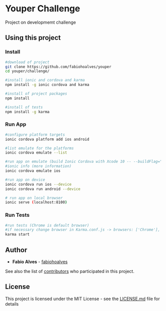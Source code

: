 # Youper Challenge

Project on developmemt challenge 

## Using this project

### Install

```bash
#download of project
git clone https://github.com/fabiohoalves/youper
cd youper/challenge/
```


```bash
#install ionic and cordova and karma
npm install -g ionic cordova and karma
```

```bash
#install of project packages
npm install
```

```bash
#install of tests
npm install -g karma
```

### Run App

```bash
#configure platform targets
ionic cordova platform add ios android
```
```bash
#list emulate for the platforms
ionic cordova emulate --list
```

```bash
#run app on emulate (build Ionic Cordova with Xcode 10 -- --buildFlag="-UseModernBuildSystem=0" )
#ionic info (more information)
ionic cordova emulate ios
```

```bash
#run app on device
ionic cordova run ios --device
ionic cordova run android --device
```

```bash
# run app on local browser
ionic serve (localhost:8100)
```
### Run Tests

```bash
#run tests (Chrome is default browser)
#if necessary change browser in Karma.conf.js -> browsers: ['Chrome'],
karma start
```


## Author

* **Fabio Alves** - [fabiohoalves](https://github.com/fabiohoalves)

See also the list of [contributors](https://github.com/your/project/contributors) who participated in this project.

## License

This project is licensed under the MIT License - see the [LICENSE.md](LICENSE.md) file for details

